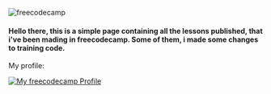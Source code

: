 ![freecodecamp](https://raw.githubusercontent.com/fadetobash/freecodecamp-lessons/main/images/freecode.webp)
#### Hello there, this is a simple page containing all the lessons published, that i've been mading in freecodecamp. Some of them, i made some changes to training code. 

<div>
  <p> My profile: <p>
  <a href="https://www.freecodecamp.org/fadetobash" target="_blank"><img src="https://img.shields.io/badge/Freecodecamp-%23123.svg?&style=for-the-badge&logo=freecodecamp&logoColor=green" alt="My freecodecamp Profile" />
</div>
